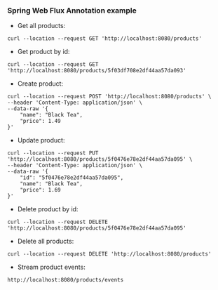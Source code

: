 ### Spring Web Flux Annotation example
- Get all products:
```
curl --location --request GET 'http://localhost:8080/products'
```
- Get product by id:
```
curl --location --request GET 'http://localhost:8080/products/5f03df708e2df44aa57da093'
``` 
- Create product:
```
curl --location --request POST 'http://localhost:8080/products' \
--header 'Content-Type: application/json' \
--data-raw '{
    "name": "Black Tea",
    "price": 1.49
}'
```
- Update product:
```
curl --location --request PUT 'http://localhost:8080/products/5f0476e78e2df44aa57da095' \
--header 'Content-Type: application/json' \
--data-raw '{
    "id": "5f0476e78e2df44aa57da095",
    "name": "Black Tea",
    "price": 1.69
}'
```
- Delete product by id:
```
curl --location --request DELETE 'http://localhost:8080/products/5f0476e78e2df44aa57da095'
```
- Delete all products:
```
curl --location --request DELETE 'http://localhost:8080/products'
```
- Stream product events:
```
http://localhost:8080/products/events
```